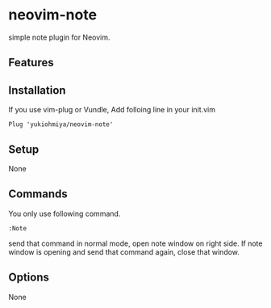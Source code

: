 # neovim-note
simple note plugin for Neovim.

## Features

## Installation
If you use vim-plug or Vundle, Add folloing line in your init.vim

```vim
Plug 'yukiohmiya/neovim-note'
```

## Setup
None

## Commands
You only use following command.

```vim
:Note
```

send that command in normal mode, open note window on right side.
If note window is opening and send that command again, close that window.

## Options
None
